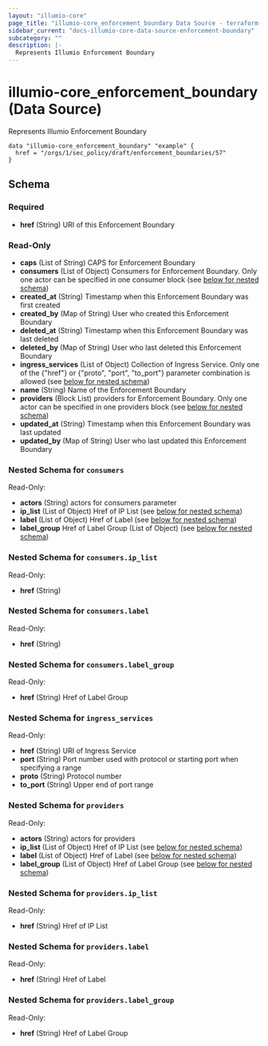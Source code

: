 ```yaml
---
layout: "illumio-core"
page_title: "illumio-core_enforcement_boundary Data Source - terraform-provider-illumio-core"
sidebar_current: "docs-illumio-core-data-source-enforcement-boundary"
subcategory: ""
description: |-
  Represents Illumio Enforcement Boundary
---
```


# illumio-core_enforcement_boundary (Data Source)

Represents Illumio Enforcement Boundary

```hcl
data "illumio-core_enforcement_boundary" "example" {
  href = "/orgs/1/sec_policy/draft/enforcement_boundaries/57"
}
```

## Schema

### Required

- **href** (String) URI of this Enforcement Boundary

### Read-Only

- **caps** (List of String) CAPS for Enforcement Boundary
- **consumers** (List of Object) Consumers for Enforcement Boundary. Only one actor can be specified in one consumer block (see [below for nested schema](#nestedatt--consumers))
- **created_at** (String) Timestamp when this Enforcement Boundary was first created
- **created_by** (Map of String) User who created this Enforcement Boundary
- **deleted_at** (String) Timestamp when this Enforcement Boundary was last deleted
- **deleted_by** (Map of String) User who last deleted this Enforcement Boundary
- **ingress_services** (List of Object) Collection of Ingress Service. Only one of the {"href"} or {"proto", "port", "to_port"} parameter combination is allowed (see [below for nested schema](#nestedatt--ingress_services))
- **name** (String) Name of the Enforcement Boundary
- **providers** (Block List) providers for Enforcement Boundary. Only one actor can be specified in one providers block (see [below for nested schema](#nestedblock--providers))
- **updated_at** (String) Timestamp when this Enforcement Boundary was last updated
- **updated_by** (Map of String) User who last updated this Enforcement Boundary

<a id="nestedatt--consumers"></a>
### Nested Schema for `consumers`

Read-Only:

- **actors** (String) actors for consumers parameter
- **ip_list** (List of Object) Href of IP List (see [below for nested schema](#nestedobjatt--consumers--ip_list))
- **label** (List of Object) Href of Label (see [below for nested schema](#nestedobjatt--consumers--label))
- **label_group** Href of Label Group (List of Object) (see [below for nested schema](#nestedobjatt--consumers--label_group))

<a id="nestedobjatt--consumers--ip_list"></a>
### Nested Schema for `consumers.ip_list`

Read-Only:

- **href** (String)


<a id="nestedobjatt--consumers--label"></a>
### Nested Schema for `consumers.label`

Read-Only:

- **href** (String)


<a id="nestedobjatt--consumers--label_group"></a>
### Nested Schema for `consumers.label_group`

Read-Only:

- **href** (String) Href of Label Group




<a id="nestedatt--ingress_services"></a>
### Nested Schema for `ingress_services`

Read-Only:

- **href** (String) URI of Ingress Service
- **port** (String) Port number used with protocol or starting port when specifying a range
- **proto** (String) Protocol number
- **to_port** (String) Upper end of port range


<a id="nestedblock--providers"></a>
### Nested Schema for `providers`

Read-Only:

- **actors** (String) actors for providers
- **ip_list** (List of Object) Href of IP List (see [below for nested schema](#nestedatt--providers--ip_list))
- **label** (List of Object) Href of Label (see [below for nested schema](#nestedatt--providers--label))
- **label_group** (List of Object) Href of Label Group (see [below for nested schema](#nestedatt--providers--label_group))

<a id="nestedatt--providers--ip_list"></a>
### Nested Schema for `providers.ip_list`

Read-Only:

- **href** (String) Href of IP List


<a id="nestedatt--providers--label"></a>
### Nested Schema for `providers.label`

Read-Only:

- **href** (String) Href of Label


<a id="nestedatt--providers--label_group"></a>
### Nested Schema for `providers.label_group`

Read-Only:

- **href** (String) Href of Label Group


